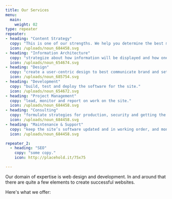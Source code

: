 ```yaml
---
title: Our Services
menu:
  main:
    weight: 02
type: repeater
repeater:
- heading: "Content Strategy"
  copy: "This is one of our strengths. We help you determine the best mix and style of content to tell your story, and how, from a technical point-of-view, to structure for use on your website."
  icon: /uploads/noun_684458.svg
- heading: "Information Architecture"
  copy: "strategize about how information will be displayed and how one should navigate through the site."
  icon: /uploads/noun_654674.svg
- heading: "Design"
  copy: "create a user-centric design to best communicate brand and set the tone for your users’ experience."
  icon: /uploads/noun_685754.svg
- heading: "Development"
  copy: "build, test and deploy the software for the site."
  icon: /uploads/noun_654672.svg
- heading: "Project Management"
  copy: "lead, monitor and report on work on the site."
  icon: /uploads/noun_684458.svg
- heading: "Consulting"
  copy: "formulate strategies for production, security and getting the most from the site for your business, including traffic analysis, reporting, and vendor selection for any needed services."
  icon: /uploads/noun_684458.svg
- heading: "Maintenance & Support"
  copy: "keep the site’s software updated and in working order, and monitor its ongoing performance. Respond to your staff and user’s requests."
  icon: /uploads/noun_684458.svg

repeater_2:
  - heading: "SEO"
    copy: "some copy."
    icon: http://placehold.it/75x75

---
```


Our domain of expertise is web design and development. In and around that there are quite a few elements to create successful websites.

Here's what we offer:
